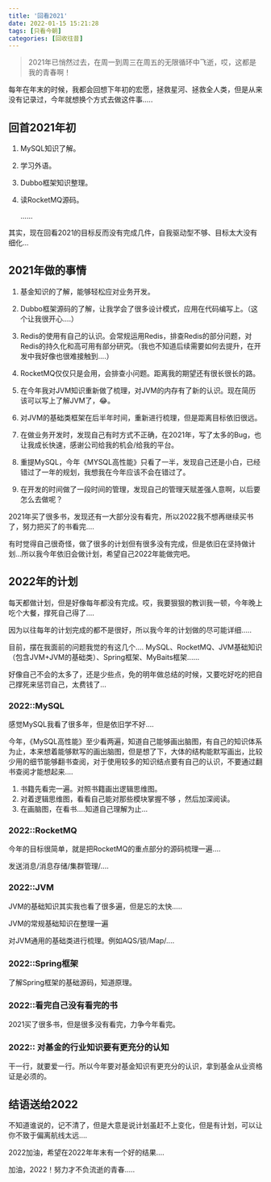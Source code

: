 ```yaml
---
title: '回看2021'
date: 2022-01-15 15:21:28
tags: [只看今朝]
categories: [回收往昔]
---
```


> 2021年已悄然过去，在周一到周三在周五的无限循环中飞逝，哎，这都是我的青春啊！<!--more-->

每年在年末的时候，我都会回想下年初的宏愿，拯救星河、拯救全人类，但是从来没有记录过，今年就想换个方式去做这件事.....

## 回首2021年初

1. MySQL知识了解。

2. 学习外语。

3. Dubbo框架知识整理。

4. 读RocketMQ源码。

   ......

其实，现在回看2021的目标反而没有完成几件，自我驱动型不够、目标太大没有细化...

## 2021年做的事情

1. 基金知识的了解，能够轻松应对业务开发。

2. Dubbo框架源码的了解，让我学会了很多设计模式，应用在代码编写上。（这个让我很开心....）

3. Redis的使用有自己的认识。会常规运用Redis，排查Redis的部分问题，对Redis的持久化和高可用有部分研究。（我也不知道后续需要如何去提升，在开发中我好像也很难接触到....）
4. RocketMQ仅仅只是会用，会排查小问题。距离我的期望还有很长很长的路。
5. 在今年我对JVM知识重新做了梳理，对JVM的内存有了新的认识。现在简历该可以写上了解JVM了，😂。
6. 对JVM的基础类框架在后半年时间，重新进行梳理，但是距离目标依旧很远。
7. 在做业务开发时，发现自己有时方式不正确，在2021年，写了太多的Bug，也让我成长快速，感谢公司给我的机会/给我的平台。
8. 重提MySQL，今年《MYSQL高性能》只看了一半，发现自己还是小白，已经错过了一年的规划，我想我在今年应该不会在错过了。
9. 在开发的时间做了一段时间的管理，发现自己的管理天赋差强人意啊，以后要怎么去做呢？

2021年买了很多书，发现还有一大部分没有看完，所以2022我不想再继续买书了，努力把买了的书看完....

有时觉得自己很奇怪，做了很多的计划但有很多没有完成，但是依旧在坚持做计划...所以我今年依旧会做计划，希望自己2022年能做完吧。

## 2022年的计划

每天都做计划，但是好像每年都没有完成。哎，我要狠狠的教训我一顿，今年晚上吃个大餐，撑死自己得了....

因为以往每年的计划完成的都不是很好，所以我今年的计划做的尽可能详细.....

目前，摆在我面前的问题我觉的有这几个....
        MySQL、RocketMQ、JVM基础知识（包含JVM+JVM的基础类）、Spring框架、MyBaits框架......

好像自己不会的太多了，还是少些点，免的明年做总结的时候，又要吃好吃的把自己撑死来惩罚自己，太费钱了...



### 2022::MySQL

感觉MySQL我看了很多年，但是依旧学不好....

今年，《MySQL高性能》至少看两遍，知道自己能够画出脑图，有自己的知识体系为止，本来想着能够默写的画出脑图，但是想了下，大体的结构能默写画出，比较少用的细节能够翻书查阅，对于使用较多的知识结点要有自己的认识，不要通过翻书查阅才能想起来....

1. 书籍先看完一遍。对照书籍画出逻辑思维图。
2. 对着逻辑思维图，看看自己能对那些模块掌握不够 ，然后加深阅读。
3. 在画脑图，在看书....知道自己理解为止...

###  2022::RocketMQ

今年的目标很简单，就是把RocketMQ的重点部分的源码梳理一遍....

发送消息/消息存储/集群管理/....

### 2022::JVM

JVM的基础知识其实我也看了很多遍，但是忘的太快.....

JVM的常规基础知识在整理一遍

对JVM通用的基础类进行梳理。例如AQS/锁/Map/....

### 2022::Spring框架

了解Spring框架的基础源码，知道原理。

### 2022::看完自己没有看完的书

2021买了很多书，但是很多没有看完，力争今年看完。

### 2022:: 对基金的行业知识要有更充分的认知

干一行，就要爱一行。所以今年要对基金知识有更充分的认识，拿到基金从业资格证是必须的。

## 结语送给2022

不知道谁说的，记不清了，但是大意是说计划虽赶不上变化，但是有计划，可以让你不致于偏离航线太远....

2022加油，希望在2022年年末有一个好的结果....

加油，2022！努力才不负流逝的青春.....
